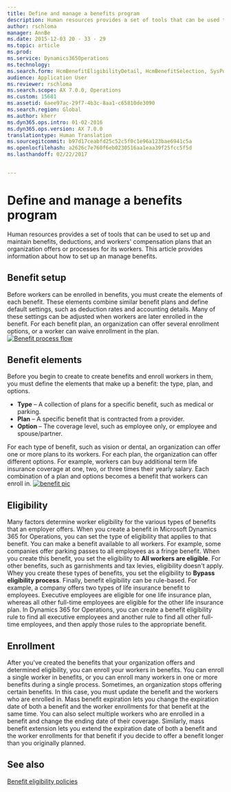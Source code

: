 ```yaml
---
title: Define and manage a benefits program
description: Human resources provides a set of tools that can be used to set up and maintain benefits, deductions, and workers&quot; compensation plans that an organization offers or processes for its workers. This article provides information about how to set up an manage benefits.
author: rschloma
manager: AnnBe
ms.date: 2015-12-03 20 - 33 - 29
ms.topic: article
ms.prod: 
ms.service: Dynamics365Operations
ms.technology: 
ms.search.form: HcmBenefitEligibilityDetail, HcmBenefitSelection, SysPolicyListPage, SysPolicySourceDocumentRuleType
audience: Application User
ms.reviewer: rschloma
ms.search.scope: AX 7.0.0, Operations
ms.custom: 15681
ms.assetid: 6aee97ac-29f7-4b3c-8aa1-c65810de3090
ms.search.region: Global
ms.author: kherr
ms.dyn365.ops.intro: 01-02-2016
ms.dyn365.ops.version: AX 7.0.0
translationtype: Human Translation
ms.sourcegitcommit: b97d17ceabfd25c52c5f0c1e96a123bae6941c5a
ms.openlocfilehash: a2626c7e760f6eb0230516aa1eaa39f25fcc5f5d
ms.lasthandoff: 02/22/2017


---
```


# <a name="define-and-manage-a-benefits-program"></a>Define and manage a benefits program

Human resources provides a set of tools that can be used to set up and maintain benefits, deductions, and workers' compensation plans that an organization offers or processes for its workers. This article provides information about how to set up an manage benefits.

<a name="benefit-setup"></a>Benefit setup
-------------

Before workers can be enrolled in benefits, you must create the elements of each benefit. These elements combine similar benefit plans and define default settings, such as deduction rates and accounting details. Many of these settings can be adjusted when workers are later enrolled in the benefit. For each benefit plan, an organization can offer several enrollment options, or a worker can waive enrollment in the plan. [![Benefit process flow](./media/benefit-process-flow1.png)](./media/benefit-process-flow1.png)

## <a name="benefit-elements"></a>Benefit elements
Before you begin to create to create benefits and enroll workers in them, you must define the elements that make up a benefit: the type, plan, and options.

-   **Type** – A collection of plans for a specific benefit, such as medical or parking.
-   **Plan** – A specific benefit that is contracted from a provider.
-   **Option** – The coverage level, such as employee only, or employee and spouse/partner.

For each type of benefit, such as vision or dental, an organization can offer one or more plans to its workers. For each plan, the organization can offer different options. For example, workers can buy additional term life insurance coverage at one, two, or three times their yearly salary. Each combination of a plan and options becomes a benefit that workers can enroll in. [![benefit pic](./media/benefit-pic.png)](./media/benefit-pic.png)

## <a name="eligibility"></a>Eligibility
Many factors determine worker eligibility for the various types of benefits that an employer offers. When you create a benefit in Microsoft Dynamics 365 for Operations, you can set the type of eligibility that applies to that benefit. You can make a benefit available to all workers. For example, some companies offer parking passes to all employees as a fringe benefit. When you create this benefit, you set the eligibility to **All workers are eligible**. For other benefits, such as garnishments and tax levies, eligibility doesn't apply. Whey you create these types of benefits, you set the eligibility to **Bypass eligibility process**. Finally, benefit eligibility can be rule-based. For example, a company offers two types of life insurance benefit to employees. Executive employees are eligible for one life insurance plan, whereas all other full-time employees are eligible for the other life insurance plan. In Dynamics 365 for Operations, you can create a benefit eligibility rule to find all executive employees and another rule to find all other full-time employees, and then apply those rules to the appropriate benefit.

## <a name="enrollment"></a>Enrollment
After you've created the benefits that your organization offers and determined eligibility, you can enroll your workers in benefits. You can enroll a single worker in benefits, or you can enroll many workers in one or more benefits during a single process. Sometimes, an organization stops offering certain benefits. In this case, you must update the benefit and the workers who are enrolled in. Mass benefit expiration lets you change the expiration date of both a benefit and the worker enrollments for that benefit at the same time. You can also select multiple workers who are enrolled in a benefit and change the ending date of their coverage. Similarly, mass benefit extension lets you extend the expiration date of both a benefit and the worker enrollments for that benefit if you decide to offer a benefit longer than you originally planned.

<a name="see-also"></a>See also
--------

[Benefit eligibility policies](benefit-eligibility-policies.md)


